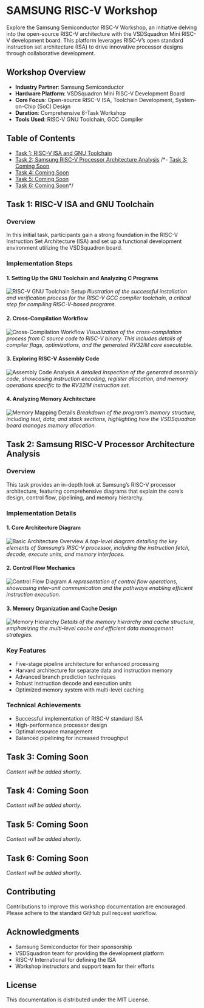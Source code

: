 # SAMSUNG RISC-V Workshop

Explore the Samsung Semiconductor RISC-V Workshop, an initiative delving into the open-source RISC-V architecture with the VSDSquadron Mini RISC-V development board. This platform leverages RISC-V’s open standard instruction set architecture (ISA) to drive innovative processor designs through collaborative development.

## Workshop Overview
- **Industry Partner**: Samsung Semiconductor
- **Hardware Platform**: VSDSquadron Mini RISC-V Development Board
- **Core Focus**: Open-source RISC-V ISA, Toolchain Development, System-on-Chip (SoC) Design
- **Duration**: Comprehensive 6-Task Workshop
- **Tools Used**: RISC-V GNU Toolchain, GCC Compiler

## Table of Contents
- [Task 1: RISC-V ISA and GNU Toolchain](#task-1-risc-v-isa-and-gnu-toolchain)
- [Task 2: Samsung RISC-V Processor Architecture Analysis](#task-2-samsung-risc-v-processor-architecture-analysis)
/*- [Task 3: Coming Soon](#task-3-coming-soon)
- [Task 4: Coming Soon](#task-4-coming-soon)
- [Task 5: Coming Soon](#task-5-coming-soon)
- [Task 6: Coming Soon](#task-6-coming-soon)*/

## Task 1: RISC-V ISA and GNU Toolchain

### Overview
In this initial task, participants gain a strong foundation in the RISC-V Instruction Set Architecture (ISA) and set up a functional development environment utilizing the VSDSquadron board.

### Implementation Steps

#### 1. Setting Up the GNU Toolchain and Analyzing C Programs
![RISC-V GNU Toolchain Setup](images/vsd1.png)
*Illustration of the successful installation and verification process for the RISC-V GCC compiler toolchain, a critical step for compiling RISC-V-based programs.*

#### 2. Cross-Compilation Workflow
![Cross-Compilation Workflow](images/vsd2.png)
*Visualization of the cross-compilation process from C source code to RISC-V binary. This includes details of compiler flags, optimizations, and the generated RV32IM core executable.*

#### 3. Exploring RISC-V Assembly Code
![Assembly Code Analysis](images/vsd3.png)
*A detailed inspection of the generated assembly code, showcasing instruction encoding, register allocation, and memory operations specific to the RV32IM instruction set.*

#### 4. Analyzing Memory Architecture
![Memory Mapping Details](images/vsd4.png)
*Breakdown of the program’s memory structure, including text, data, and stack sections, highlighting how the VSDSquadron board manages memory allocation.*

## Task 2: Samsung RISC-V Processor Architecture Analysis

### Overview
This task provides an in-depth look at Samsung’s RISC-V processor architecture, featuring comprehensive diagrams that explain the core’s design, control flow, pipelining, and memory hierarchy.

### Implementation Details

#### 1. Core Architecture Diagram
![Basic Architecture Overview](images/task2_vsd1.png)
*A top-level diagram detailing the key elements of Samsung’s RISC-V processor, including the instruction fetch, decode, execute units, and memory interfaces.*

#### 2. Control Flow Mechanics
![Control Flow Diagram](images/task2_vsd2.png)
*A representation of control flow operations, showcasing inter-unit communication and the pathways enabling efficient instruction execution.*

#### 3. Memory Organization and Cache Design
![Memory Hierarchy](images/task2_vsd4.png)
*Details of the memory hierarchy and cache structure, emphasizing the multi-level cache and efficient data management strategies.*

### Key Features
- Five-stage pipeline architecture for enhanced processing
- Harvard architecture for separate data and instruction memory
- Advanced branch prediction techniques
- Robust instruction decode and execution units
- Optimized memory system with multi-level caching

### Technical Achievements
- Successful implementation of RISC-V standard ISA
- High-performance processor design
- Optimal resource management
- Balanced pipelining for increased throughput

## Task 3: Coming Soon
*Content will be added shortly.*

## Task 4: Coming Soon
*Content will be added shortly.*

## Task 5: Coming Soon
*Content will be added shortly.*

## Task 6: Coming Soon
*Content will be added shortly.*

## Contributing
Contributions to improve this workshop documentation are encouraged. Please adhere to the standard GitHub pull request workflow.

## Acknowledgments
- Samsung Semiconductor for their sponsorship
- VSDSquadron team for providing the development platform
- RISC-V International for defining the ISA
- Workshop instructors and support team for their efforts

## License
This documentation is distributed under the MIT License.

